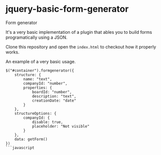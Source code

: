 # jquery-basic-form-generator
Form generator

It's a very basic implementation of a plugin that ables you to build forms programatically using a JSON.

Clone this repository and open the ```index.html``` to checkout how it properly works.

An example of a very basic usage.
```
$("#container").formgenerator({
    structure: {
        name: "text",
        companyId: "number",
        properties: {
            boardId: "number",
            description: "text",
            creationDate: "date"
        }
    },
    structureOptions: {
        companyId: {
            disable: true,
            placeholder: "Not visible"
        }
    },
    data: getForm()
})
```javascript

